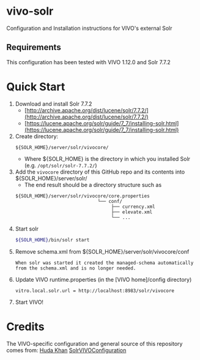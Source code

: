 # vivo-solr
Configuration and Installation instructions for VIVO's external Solr

## Requirements
This configuration has been tested with VIVO 1.12.0 and Solr 7.7.2

# Quick Start
1. Download and install Solr 7.7.2
   - [http://archive.apache.org/dist/lucene/solr/7.7.2/](http://archive.apache.org/dist/lucene/solr/7.7.2/)
   - [https://lucene.apache.org/solr/guide/7_7/installing-solr.html](https://lucene.apache.org/solr/guide/7_7/installing-solr.html)
1. Create directory:
   ```
   ${SOLR_HOME}/server/solr/vivocore/
   ```
      - Where ${SOLR_HOME} is the directory in which you installed Solr (e.g. `/opt/solr/solr-7.7.2/`)
1. Add the `vivocore` directory of this GitHub repo and its contents into ${SOLR_HOME}/server/solr/
   - The end result should be a directory structure such as
   ```
   ${SOLR_HOME}/server/solr/vivocore/core.properties
                                 └── conf/
                                      ├── currency.xml
                                      ├── elevate.xml
                                      └── ... 
   ```
1. Start solr
   ```bash
   ${SOLR_HOME}/bin/solr start
   ```
1. Remove schema.xml from ${SOLR_HOME}/server/solr/vivocore/conf
   ```
   When solr was started it created the managed-schema automatically from the schema.xml and is no longer needed.
   ```
1. Update VIVO runtime.properties (in the [VIVO home]/config directory)
   ```
   vitro.local.solr.url = http://localhost:8983/solr/vivocore   
   ```
1. Start VIVO!

# Credits
The VIVO-specific configuration and general source of this repository comes from:
[Huda Khan](https://github.com/hudajkhan) [SolrVIVOConfiguration](https://github.com/hudajkhan/SolrVIVOConfiguration)
